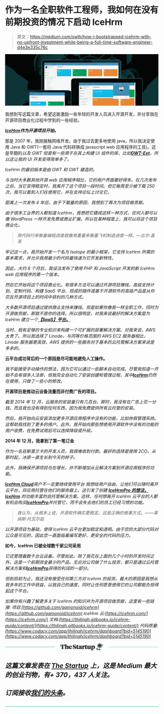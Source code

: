 # 作为一名全职软件工程师，我如何在没有前期投资的情况下启动 IceHrm

> 原文：<https://medium.com/swlh/how-i-bootstrapped-icehrm-with-no-upfront-investment-while-being-a-full-time-software-engineer-d4e3e335c76c>

![](img/0825c35ca1c30129b00f17187586a3ee.png)

我想到写这篇文章，希望这能激励一些年轻的开发人员进入开源开发，并分享我在开源项目商业化过程中学到的一些经验。

[***IceHrm***](https://icehrm.com)***作为开源项目开始。***

那是 2007 年，我刚接触网络开发。由于我过去更多地使用 java，所以我决定使用 Java 和 GWT(一套将 Java 代码转换成 javascript web 应用程序的工具)。这是早期的[](http://www.gwtproject.org/)*以及 GWT 但是有一些用于在其上构建 UI 组件的库，比如[***GWT-Ext***](http://gwt-ext.com/)。所以这让我的 UI 开发变得简单多了。*

*IceHrm 的最初版本是由 GWT 和 GWT 建造的。*

*与当时大多数其他开源 web 应用程序相比，它的用户界面要好得多。在几次发布之后，当它变得稳定时，我离开了这个项目一段时间。但它每周至少被下载 250 次，我可以看到人们在使用它，并在支持论坛上讨论它。*

*距离上一次发布 4 年后，由于下载量的原因，我想到了再次为项目做贡献。*

*由于很多工业界的人都知道 IceHrm，我想把它建成这样一种方式，任何人都可以像 WordPress 一样开发免费或商业扩展。所以在某种程度上，我可以将这个项目商业化。*

> *用代码行来衡量编程进度就像用重量来衡量飞机制造进度一样。—比尔·盖茨*

*牢记这一点，我开始开发一个名为 Isotope 的最小框架，它支持 IceHrm 所需的基本需求，并允许我用最少的代码量快速为它开发新特性。*

*因此，大约 8 个月后，我设法发布了使用 PHP 和 JavaScript 开发的新 IceHrm web 应用程序的第一个版本。*

*然后它开始将这个项目商业化。有很多方法可以通过开源项目赚钱。高级支持计划、定制代码、构建 SaaS 平台、现成的插件或基于开源软件的高级产品是从你花在开源项目上的时间中获利的几种方式。*

*大多数开源项目通过提供商业支持来赚钱。但是如果你像我一样全职工作，同时为开源做贡献，那就不是你的选择。所以很明显，对我来说最好的解决方案是为 IceHrm 建立一个[***【SaaS】平台。***](https://icehrm.com)*

*当时，我有足够的专业知识来构建一个可扩展的部署解决方案。对我来说，AWS 太贵了。所以我选择了 Linode。与同等价格范围的 AWS EC2 服务器相比，Linode 服务器更高效，AWS 提供的一些服务对于基本的云托管解决方案来说是多余的。*

****云平台成功背后的一个原因是尽可能地避免人工操作。****

*我不能接受手动操作的想法，因为它可以通过一些脚本自动完成。尽管我知道一开始不会有很多人注册，但我完全自动化了安装创建和管理过程，其中[***IceHrm***](https://icehrm.com)仍然在使用，只做了一些小的修改。*

****开源项目是推动云设备流量而非付费广告的项目。****

*截至 2014 年 12 月，云服务的安装量只有几百台。那时，我没有在广告上花一分钱。而且我也没有得到任何东西，因为我免费提供所有云托管的安装。*

*然后，我开始向云安装添加更多开源应用程序中没有的功能，比如休假管理系统。这帮助我找到了更多的用户。此外，我开始向那些想使用开源软件中没有的功能的用户收费，在免费试用后可以选择降级或升级。*

****2014 年 12 月，我拿到了第一笔订金****

*作为一名驻斯里兰卡的开发人员，我很难收到付款。最好的选择是使用 2CO。从那时起，冰原一直生长到今天的样子。*

*此外，我确保开源项目也在增长，并不断增加从云解决方案到开源应用程序的功能。*

*[***IceHrm Cloud***](https://icehrm.com)用户不一定要继续使用平台
我想给用户自由，让他们可以随时离开云平台，将应用托管在他们的服务器上。这引发了创建 [***IceHrmPro 的想法，IceHrm***](https://icehrm.com/icehrmpro) 的功能丰富的自托管解决方案。这样，任何想离开 IceHrm 云平台的人都有机会购买[***IceHrmPro***](https://icehrm.com/icehrmpro)并托管它，而不会失去他们的员工已经习惯的功能。*

> *我认为，从根本上说，开源软件确实更稳定。这是正确的做事方式。——莱纳斯·托瓦尔兹*

*以开源项目为基础，使得 IceHrm 云平台更加稳定和透明。由于您的大部分代码对公众是可见的，因此您一直面临着编写更好、更安全的代码的压力。*

****如今，IceHrm 已被全球数千家公司采用****

*它还管理着数千台云设备。尽管如此，除了我花在上面的几个小时的开发时间之外，这是一个前期资金最少的产品。无论对公司做了什么投资，都只是通过云托管解决方案和[***IceHrmPro***](https://icehrm.com/icehrmpro)获得的利润的一部分。*

*但到目前为止，我还没有接受任何第三方对 Icehrm 的投资。最大的原因是我想从我多年的工作中获益，以我自己的速度，同时让任何愿意使用它的公司都能负担得起这个平台。*

*如果你有兴趣了解更多关于 IceHrm 的知识并为开源项目做贡献，这里有一些链接:
项目:[https://github.com/gamonoid/icehrm](https://github.com/gamonoid/icehrm)
IceHrm 云:[https://icehrm.com/](https://icehrm.com/)
文档:[https://thilinah.gitbooks.io/icehrm-guide/content/](https://thilinah.gitbooks.io/icehrm-guide/content/)
代码质量:[https://www.codacy.com/app/thilinah/icehrm/dashboard?bid=5145190](https://www.codacy.com/app/thilinah/icehrm/dashboard?bid=5145190)*

*[![](img/308a8d84fb9b2fab43d66c117fcc4bb4.png)](https://medium.com/swlh)*

## *这篇文章发表在 [The Startup](https://medium.com/swlh) 上，这是 Medium 最大的创业刊物，有+ 370，437 人关注。*

## *订阅接收[我们的头条](http://growthsupply.com/the-startup-newsletter/)。*

*[![](img/b0164736ea17a63403e660de5dedf91a.png)](https://medium.com/swlh)*